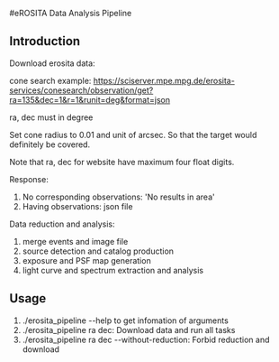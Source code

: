 #eROSITA Data Analysis Pipeline
## Introduction
Download erosita data:

cone search example: https://sciserver.mpe.mpg.de/erosita-services/conesearch/observation/get?ra=135&dec=1&r=1&runit=deg&format=json

ra, dec must in degree

Set cone radius to 0.01 and unit of arcsec. So that the target would definitely be covered.

Note that ra, dec for website have maximum four float digits.

Response:

1. No corresponding observations: 'No results in area'
2. Having observations: json file

Data reduction and analysis:
1. merge events and image file
2. source detection and catalog production
3. exposure and PSF map generation
4. light curve and spectrum extraction and analysis

## Usage
1. ./erosita\_pipeline --help to get infomation of arguments
2. ./erosita\_pipeline ra dec: Download data and run all tasks
3. ./erosita\_pipeline ra dec --without-reduction: Forbid reduction and download 
